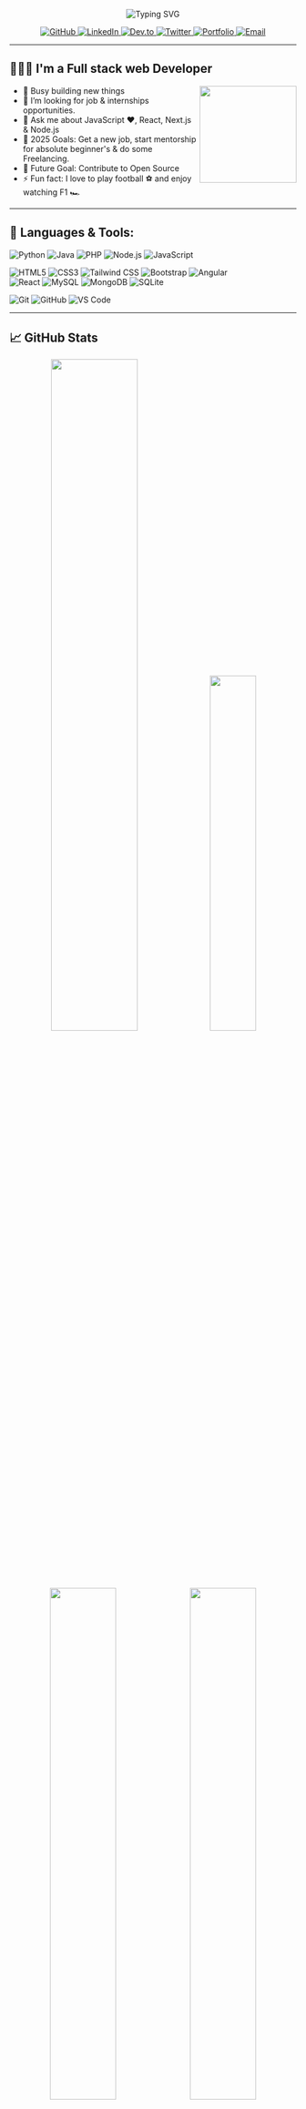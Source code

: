 
<p align="center">
  <img src="https://readme-typing-svg.herokuapp.com?font=Fira+Code&size=26&duration=3000&pause=1000&color=00FFFF&center=true&vCenter=true&width=500&lines=Assalamu+Alaikum+👋;I'm+Amdad+Islam" alt="Typing SVG">
</p>


<p align="center">
  <a href="https://github.com/amdadislam01" target="_blank">
    <img src="https://img.shields.io/badge/GitHub-100000?style=for-the-badge&logo=github&logoColor=white" alt="GitHub"/>
  </a>
  <a href="https://www.linkedin.com/in/amdad-islam/" target="_blank">
    <img src="https://img.shields.io/badge/LinkedIn-0077B5?style=for-the-badge&logo=linkedin&logoColor=white" alt="LinkedIn"/>
  </a>
  <a href="https://dev.to/amdadislam01" target="_blank">
    <img src="https://img.shields.io/badge/Dev.to-0A0A0A?style=for-the-badge&logo=devdotto&logoColor=white" alt="Dev.to"/>
  </a>
  <a href="https://x.com/amdad_vai__01" target="_blank">
    <img src="https://img.shields.io/badge/Twitter-1DA1F2?style=for-the-badge&logo=twitter&logoColor=white" alt="Twitter"/>
  </a>
  <a href="https://amdadislam01.github.io/My-Protfolio-website/" target="_blank">
    <img src="https://img.shields.io/badge/Portfolio-%23000000.svg?style=for-the-badge&logo=firefox&logoColor=#FF7139" alt="Portfolio"/>
  </a>
  <a href="mailto:amdad20063@gmail.com" target="_blank">
    <img src="https://img.shields.io/badge/Email-D14836?style=for-the-badge&logo=gmail&logoColor=white" alt="Email"/>
  </a>
</p>


---

##  👨🏼‍💻 I'm a Full stack web Developer

<img src="https://raw.githubusercontent.com/soumyajit4419/soumyajit4419/refs/heads/master/thoughtworks-gif_dribbble.gif" height="170px" align="right" />

 - 🌱 Busy building new things
 - 👯 I’m looking for job & internships opportunities.
 - 💬 Ask me about JavaScript ♥, React, Next.js & Node.js
 - 🥅 2025 Goals: Get a new job, start mentorship for absolute beginner's & do some Freelancing.
 - 🌠 Future Goal: Contribute to Open Source
 - ⚡ Fun fact: I love to play football ⚽ and enjoy watching F1 🏎

---




##  🧰 Languages & Tools:

![Python](https://img.shields.io/badge/-Python-3776AB?style=flat&logo=python&logoColor=white)
![Java](https://img.shields.io/badge/-Java-007396?style=flat&logo=java&logoColor=white)
![PHP](https://img.shields.io/badge/-PHP-777BB4?style=flat&logo=php&logoColor=white)
![Node.js](https://img.shields.io/badge/-Node.js-339933?style=flat&logo=node.js&logoColor=white)
![JavaScript](https://img.shields.io/badge/-JavaScript-F7DF1E?style=flat&logo=javascript&logoColor=black)

![HTML5](https://img.shields.io/badge/-HTML5-E34F26?style=flat&logo=html5&logoColor=white)
![CSS3](https://img.shields.io/badge/-CSS3-1572B6?style=flat&logo=css3&logoColor=white)
![Tailwind CSS](https://img.shields.io/badge/-Tailwind_CSS-38B2AC?style=flat-square&logo=tailwind-css&logoColor=white)
![Bootstrap](https://img.shields.io/badge/-Bootstrap-7952B3?style=flat-square&logo=bootstrap&logoColor=white)
![Angular](https://img.shields.io/badge/-Angular-DD0031?style=flat&logo=angular&logoColor=white)  
![React](https://img.shields.io/badge/-React-61DAFB?style=flat&logo=react&logoColor=black)
![MySQL](https://img.shields.io/badge/-MySQL-4479A1?style=flat&logo=mysql&logoColor=white)
![MongoDB](https://img.shields.io/badge/-MongoDB-47A248?style=flat&logo=mongodb&logoColor=white)
![SQLite](https://img.shields.io/badge/-SQLite-003B57?style=flat&logo=sqlite&logoColor=white)

![Git](https://img.shields.io/badge/-Git-F05032?style=flat&logo=git&logoColor=white)
![GitHub](https://img.shields.io/badge/-GitHub-181717?style=flat&logo=github&logoColor=white)
![VS Code](https://img.shields.io/badge/-VS%20Code-007ACC?style=flat&logo=visual-studio-code&logoColor=white)

---

## 📈 GitHub Stats


<p align="center">
 <!-- Activity Graph -->
  <img src="https://github-readme-activity-graph.vercel.app/graph?username=amdadislam01&theme=react-dark&hide_border=true&area=true" width="55%"/>
  
  <!-- Most Used Languages -->
  <img src="https://github-readme-stats.vercel.app/api/top-langs/?username=amdadislam01&layout=compact&theme=radical&hide_border=true&bg_color=00000000&langs_count=6" width="40%"/>
</p>

<p align="center">
  <!-- Main Stats Card -->
  <img src="https://github-readme-stats.vercel.app/api?username=amdadislam01&show_icons=true&theme=radical&hide_border=true&bg_color=00000000&include_all_commits=true" width="48%"/>
  
  <!-- Streak Stats -->
  <img src="https://github-readme-streak-stats.herokuapp.com/?user=amdadislam01&theme=radical&hide_border=true&background=00000000&stroke=FF69B4" width="48%"/>
</p>
---

## 🏆 GitHub Achievements

<p align="center">
  <img src="https://github-profile-trophy.vercel.app/?username=amdadislam01&theme=radical&no-frame=true&row=1&column=7" alt="GitHub Trophies"/>
</p>

---

## 🔥 Recent Activity

<!--START_SECTION:activity-->
1. 🎉 Created my GitHub Profile README
2. 🚀 Started a new project
3. 🔥 Pushed first commit
<!--END_SECTION:activity-->

---

##  My Projects:
Check the pinned repositorie below   👇



<p align="center">
  <img src="https://komarev.com/ghpvc/?username=amdadislam01&label=Profile%20views&color=0e75b6&style=flat" alt="Profile Views"/>
  <a href="https://github.com/amdadislam01?tab=followers">
    <img src="https://img.shields.io/github/followers/amdadislam01?label=Followers&style=social" alt="GitHub Followers"/>
  </a>
</p>


